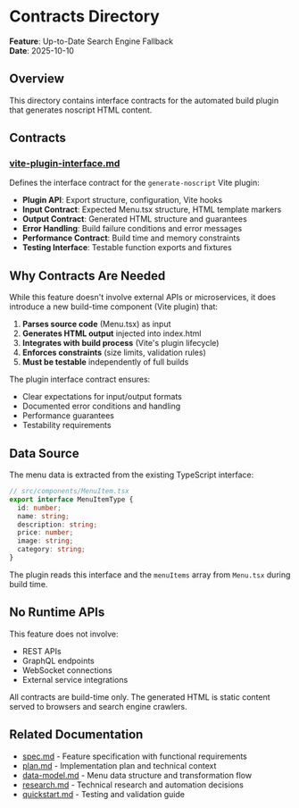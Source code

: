 # Contracts Directory

**Feature**: Up-to-Date Search Engine Fallback  
**Date**: 2025-10-10

## Overview

This directory contains interface contracts for the automated build plugin that generates noscript HTML content.

## Contracts

### [vite-plugin-interface.md](./vite-plugin-interface.md)

Defines the interface contract for the `generate-noscript` Vite plugin:

- **Plugin API**: Export structure, configuration, Vite hooks
- **Input Contract**: Expected Menu.tsx structure, HTML template markers
- **Output Contract**: Generated HTML structure and guarantees
- **Error Handling**: Build failure conditions and error messages
- **Performance Contract**: Build time and memory constraints
- **Testing Interface**: Testable function exports and fixtures

## Why Contracts Are Needed

While this feature doesn't involve external APIs or microservices, it does introduce a new build-time component (Vite plugin) that:

1. **Parses source code** (Menu.tsx) as input
2. **Generates HTML output** injected into index.html
3. **Integrates with build process** (Vite's plugin lifecycle)
4. **Enforces constraints** (size limits, validation rules)
5. **Must be testable** independently of full builds

The plugin interface contract ensures:
- Clear expectations for input/output formats
- Documented error conditions and handling
- Performance guarantees
- Testability requirements

## Data Source

The menu data is extracted from the existing TypeScript interface:

```typescript
// src/components/MenuItem.tsx
export interface MenuItemType {
  id: number;
  name: string;
  description: string;
  price: number;
  image: string;
  category: string;
}
```

The plugin reads this interface and the `menuItems` array from `Menu.tsx` during build time.

## No Runtime APIs

This feature does not involve:
- REST APIs
- GraphQL endpoints  
- WebSocket connections
- External service integrations

All contracts are build-time only. The generated HTML is static content served to browsers and search engine crawlers.

## Related Documentation

- [spec.md](../spec.md) - Feature specification with functional requirements
- [plan.md](../plan.md) - Implementation plan and technical context  
- [data-model.md](../data-model.md) - Menu data structure and transformation flow
- [research.md](../research.md) - Technical research and automation decisions
- [quickstart.md](../quickstart.md) - Testing and validation guide
